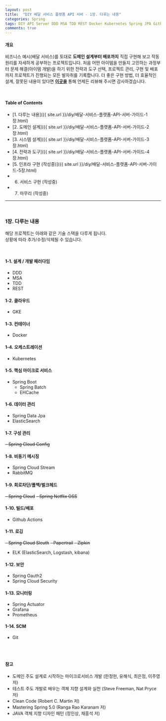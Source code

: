 ```yaml
---
layout: post
title:  "DIY 배달 서비스 플랫폼 API 서버 - 1장. 다루는 내용"
categories: Spring
tags: DIY API Server DDD MSA TDD REST Docker Kubernetes Spring JPA Github-Actions CI/CD
comments: true
---
```


#### 개요

비즈니스 예시(배달 서비스)를 토대로 **도메인 설계부터 배포까지** 
직접 구현해 보고 작동 원리를 자세하게 공부하는 프로젝트입니다. 
처음 어떤 아이템을 만들지 고민하는 과정부터 문제 해결(아이템 개발)을 하기 위한 전략과 도구 선택, 
프로젝트 관리, 구현 및 배포까지 프로젝트가 진행되는 모든 발자취를 기록합니다. 
더 좋은 구현 방법, 더 효율적인 설계, 잘못된 내용이 있다면 **[이곳을](https://github.com/cholnh/delivery-platform-server-guide/issues)** 
통해 언제든 리뷰해 주시면 감사하겠습니다.

<br/>

#### Table of Contents

- [1. 다루는 내용]({{ site.url }}/diy/배달-서비스-플랫폼-API-서버-가이드-1장.html)
- [2. 도메인 설계]({{ site.url }}/diy/배달-서비스-플랫폼-API-서버-가이드-2장.html)
- [3. 시스템 설계]({{ site.url }}/diy/배달-서비스-플랫폼-API-서버-가이드-3장.html)
- [4. 전략과 도구]({{ site.url }}/diy/배달-서비스-플랫폼-API-서버-가이드-4장.html)
- [5. 인프라 구현 (작성중)]({{ site.url }}/diy/배달-서비스-플랫폼-API-서버-가이드-5장.html)
- 6. 서비스 구현 (작성중)
- 7. 마무리  (작성중)

<hr/><br/>

### 1장. 다루는 내용
해당 프로젝트는 아래와 같은 기술 스택을 다루게 됩니다.  
상황에 따라 추가/수정/삭제될 수 있습니다.

<br/>

#### 1-1. 설계 / 개발 패러다임
- DDD
- MSA
- TDD
- REST

#### 1-2. 클라우드
- GKE

#### 1-3. 컨테이너
- Docker

#### 1-4. 오케스트레이션
- Kubernetes

#### 1-5. 핵심 마이크로 서비스
- Spring Boot
    + Spring Batch
    + EHCache

#### 1-6. 데이터 관리
- Spring Data Jpa
- ElasticSearch

#### 1-7. 구성 관리
~~- Spring Cloud Config~~

#### 1-8. 비동기 메시징
- Spring Cloud Stream
- RabbitMQ

#### 1-9. 회로차단/폴백/벌크헤드
~~- Spring Cloud~~
~~- Spring Netflix OSS~~

#### 1-10. 빌드/배포
- Github Actions

#### 1-11. 로깅
~~- Spring Cloud Sleuth~~
~~- Papertrail~~
~~- Zipkin~~
- ELK (ElasticSearch, Logstash, kibana)

#### 1-12. 보안
- Spring Oauth2
- Spring Cloud Security

#### 1-13. 모니터링
- Spring Actuator
- Grafana
- Prometheus

#### 1-14. SCM
- Git

<br/><br/>



#### 참고

- 도메인 주도 설계로 시작하는 마이크로서비스 개발 (한정헌, 유해식, 최은정, 이주영 저)
- 테스트 주도 개발로 배우는 객체 지향 설계와 실천 (Steve Freeman, Nat Pryce 저)
- Clean Code (Robert C. Martin 저)
- Mastering Spring 5.0 (Ranga Rao Karanam 저)
- JAVA 객체 지향 디자인 패턴 (정인상, 채흥석 저)
